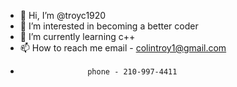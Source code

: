 - 👋 Hi, I’m @troyc1920
- 👀 I’m interested in becoming a better coder
- 🌱 I’m currently learning c++
- 📫 How to reach me email - colintroy1@gmail.com
-                    phone - 210-997-4411

<!---
troyc1920/troyc1920 is a ✨ special ✨ repository because its `README.md` (this file) appears on your GitHub profile.
You can click the Preview link to take a look at your changes.
--->
